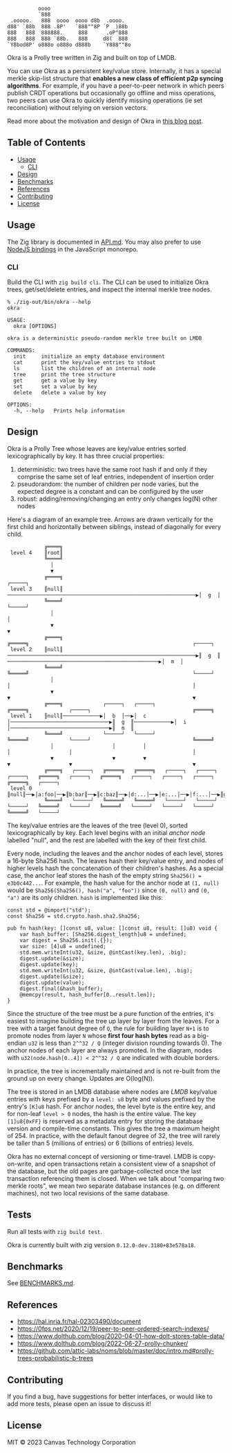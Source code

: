 ```
          oooo
          `888
 .ooooo.   888  oooo  oooo d8b  .oooo.
d88' `88b  888 .8P'   `888""8P `P  )88b
888   888  888888.     888      .oP"888
888   888  888 `88b.   888     d8(  888
`Y8bod8P' o888o o888o d888b    `Y888""8o
```

Okra is a Prolly tree written in Zig and built on top of LMDB.

You can use Okra as a persistent key/value store. Internally, it has a special merkle skip-list structure that **enables a new class of efficient p2p syncing algorithms**. For example, if you have a peer-to-peer network in which peers publish CRDT operations but occasionally go offline and miss operations, two peers can use Okra to quickly identify missing operations (ie set reconciliation) without relying on version vectors.

Read more about the motivation and design of Okra in [this blog post](https://docs.canvas.xyz/blog/2023-05-04-merklizing-the-key-value-store.html).

## Table of Contents

- [Usage](#usage)
  - [CLI](#cli)
- [Design](#design)
- [Benchmarks](#benchmarks)
- [References](#references)
- [Contributing](#contributing)
- [License](#license)

## Usage

The Zig library is documented in [API.md](API.md). You may also prefer to use [NodeJS bindings](https://github.com/canvasxyz/okra-js/tree/main/packages/okra-node) in the JavaScript monorepo.

### CLI

Build the CLI with `zig build cli`. The CLI can be used to initialize Okra trees, get/set/delete entries, and inspect the internal merkle tree nodes.

```
% ./zig-out/bin/okra --help
okra

USAGE:
  okra [OPTIONS]

okra is a deterministic pseudo-random merkle tree built on LMDB

COMMANDS:
  init     initialize an empty database environment
  cat      print the key/value entries to stdout
  ls       list the children of an internal node
  tree     print the tree structure
  get      get a value by key
  set      set a value by key
  delete   delete a value by key

OPTIONS:
  -h, --help   Prints help information
```

## Design

Okra is a Prolly Tree whose leaves are key/value entries sorted lexicographically by key. It has three crucial properties:

1. deterministic: two trees have the same root hash if and only if they comprise the same set of leaf entries, independent of insertion order
2. pseudorandom: the number of children per node varies, but the expected degree is a constant and can be configured by the user
3. robust: adding/removing/changing an entry only changes log(N) other nodes

Here's a diagram of an example tree. Arrows are drawn vertically for the first child and horizontally between siblings, instead of diagonally for every child.

```
            ╔════╗
 level 4    ║root║
            ╚════╝
              │
              ▼
            ╔════╗                                                               ┌─────┐
 level 3    ║null║ ─────────────────────────────────────────────────────────────▶│  g  │
            ╚════╝                                                               └─────┘
              │                                                                     │
              ▼                                                                     ▼
            ╔════╗                                                               ╔═════╗                                                     ┌─────┐
 level 2    ║null║ ─────────────────────────────────────────────────────────────▶║  g  ║   ─────────────────────────────────────────────────▶│  m  │
            ╚════╝                                                               ╚═════╝                                                     └─────┘
              │                                                                     │                                                           │
              ▼                                                                     ▼                                                           ▼
            ╔════╗             ┌─────┐   ┌─────┐                                 ╔═════╗             ┌─────┐                                 ╔═════╗
 level 1    ║null║────────────▶│  b  │──▶│  c  │────────────────────────────────▶║  g  ║────────────▶│  i  │────────────────────────────────▶║  m  ║
            ╚════╝             └─────┘   └─────┘                                 ╚═════╝             └─────┘                                 ╚═════╝
              │                   │         │                                       │                   │                                       │
              ▼                   ▼         ▼                                       ▼                   ▼                                       ▼
            ╔════╗   ┌─────┐   ╔═════╗   ╔═════╗   ┌─────┐   ┌─────┐   ┌─────┐   ╔═════╗   ┌─────┐   ╔═════╗   ┌─────┐   ┌─────┐   ┌─────┐   ╔═════╗   ┌─────┐
 level 0    ║null║──▶│a:foo│──▶║b:bar║──▶║c:baz║──▶│d:...│──▶│e:...│──▶│f:...│──▶║g:...║──▶│h:...│──▶║i:...║──▶│j:...│──▶│k:...│──▶│l:...│──▶║m:...║──▶│n:...│
            ╚════╝   └─────┘   ╚═════╝   ╚═════╝   └─────┘   └─────┘   └─────┘   ╚═════╝   └─────┘   ╚═════╝   └─────┘   └─────┘   └─────┘   ╚═════╝   └─────┘
```

The key/value entries are the leaves of the tree (level 0), sorted lexicographically by key. Each level begins with an initial _anchor node_ labelled "null", and the rest are labelled with the key of their first child.

Every node, including the leaves and the anchor nodes of each level, stores a 16-byte Sha256 hash. The leaves hash their key/value entry, and nodes of higher levels hash the concatenation of their children's hashes. As a special case, the anchor leaf stores the hash of the empty string `Sha256() = e3b0c442...`. For example, the hash value for the anchor node at `(1, null)` would be `Sha256(Sha256(), hash("a", "foo"))` since `(0, null)` and `(0, "a")` are its only children. `hash` is implemented like this:

```zig
const std = @import("std");
const Sha256 = std.crypto.hash.sha2.Sha256;

pub fn hash(key: []const u8, value: []const u8, result: []u8) void {
    var hash_buffer: [Sha256.digest_length]u8 = undefined;
    var digest = Sha256.init(.{});
    var size: [4]u8 = undefined;
    std.mem.writeInt(u32, &size, @intCast(key.len), .big);
    digest.update(&size);
    digest.update(key);
    std.mem.writeInt(u32, &size, @intCast(value.len), .big);
    digest.update(&size);
    digest.update(value);
    digest.final(&hash_buffer);
    @memcpy(result, hash_buffer[0..result.len]);
}
```

Since the structure of the tree must be a pure function of the entries, it's easiest to imagine building the tree up layer by layer from the leaves. For a tree with a target fanout degree of `Q`, the rule for building layer `N+1` is to promote nodes from layer `N` whose **first four hash bytes** read as a big-endian `u32` is less than `2^^32 / Q` (integer division rounding towards 0). The anchor nodes of each layer are always promoted. In the diagram, nodes with `u32(node.hash[0..4]) < 2^^32 / Q` are indicated with double borders.

In practice, the tree is incrementally maintained and is not re-built from the ground up on every change. Updates are O(log(N)).

The tree is stored in an LMDB database where nodes are _LMDB_ key/value entries with keys prefixed by a `level: u8` byte and values prefixed by the entry's `[K]u8` hash. For anchor nodes, the level byte is the entire key, and for non-leaf `level > 0` nodes, the hash is the entire value. The key `[1]u8{0xFF}` is reserved as a metadata entry for storing the database version and compile-time constants. This gives the tree a maximum height of 254. In practice, with the default fanout degree of 32, the tree will rarely be taller than 5 (millions of entries) or 6 (billions of entries) levels.

Okra has no external concept of versioning or time-travel. LMDB is copy-on-write, and open transactions retain a consistent view of a snapshot of the database, but the old pages are garbage-collected once the last transaction referencing them is closed. When we talk about "comparing two merkle roots", we mean two separate database instances (e.g. on different machines), not two local revisions of the same database.

## Tests

Run all tests with `zig build test`.

Okra is currently built with zig version `0.12.0-dev.3180+83e578a18`.

## Benchmarks

See [BENCHMARKS.md](./BENCHMARKS.md).

## References

- https://hal.inria.fr/hal-02303490/document
- https://0fps.net/2020/12/19/peer-to-peer-ordered-search-indexes/
- https://www.dolthub.com/blog/2020-04-01-how-dolt-stores-table-data/
- https://www.dolthub.com/blog/2022-06-27-prolly-chunker/
- https://github.com/attic-labs/noms/blob/master/doc/intro.md#prolly-trees-probabilistic-b-trees

## Contributing

If you find a bug, have suggestions for better interfaces, or would like to add more tests, please open an issue to discuss it!

## License

MIT © 2023 Canvas Technology Corporation
